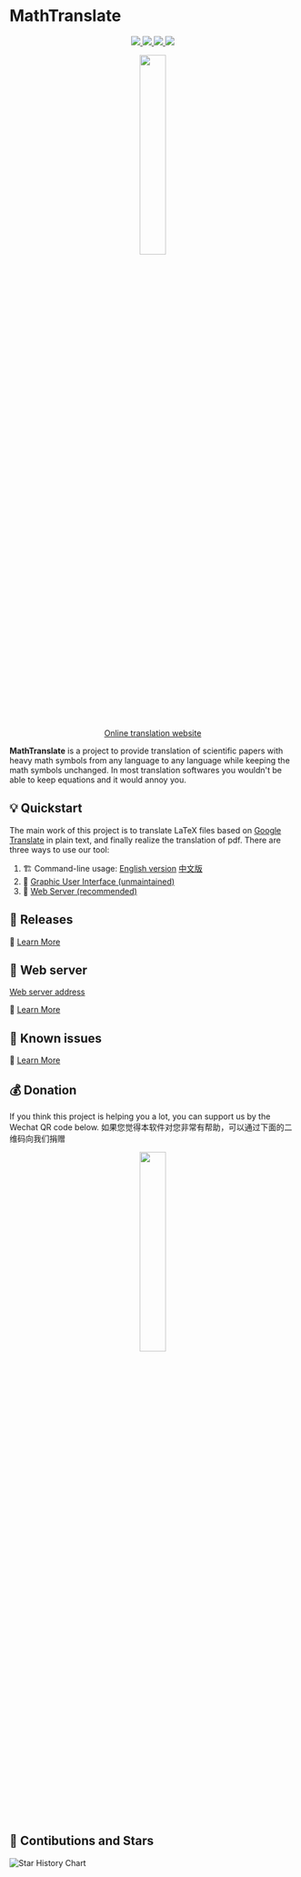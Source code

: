 # MathTranslate

<p align="center">
  <!-- PyPI -->
  <a href="https://pypi.org/project/mathtranslate/">
    <img src="https://img.shields.io/pypi/v/mathtranslate.svg?logo=pypi"/>
  </a>
  <!-- License -->
  <a href="./LICENSE">
    <img src="https://img.shields.io/badge/license-Apache%202.0-yellow.svg?logo=apache"/>
  </a>
  <!-- GUI -->
  <a href="https://github.com/SUSYUSTC/MathTranslate/releases">
    <img src="https://img.shields.io/badge/GUI-v3.1.0-red.svg?logo=appsignal"/>
  </a>
  <!-- WebServer -->
  <a href="http://mathtranslate.xyz">
    <img src="https://img.shields.io/badge/Webserver-v3.1.0-8A2BE2.svg?logo=semanticweb"/>
  </a>
</p>

<p align="center">
  <a href="https://github.com/SUSYUSTC/MathTranslate">
    <img width=30% src="logo.jpg">
  </a>
</p>

<p align="center"> <a href="http://mathtranslate.xyz"> Online translation website </a></p>

**MathTranslate** is a project to provide translation of scientific papers with heavy math symbols from any language to any language while keeping the math symbols unchanged. In most translation softwares you wouldn't be able to keep equations and it would annoy you.

## 💡 Quickstart 

The main work of this project is to translate LaTeX files based on [Google Translate](https://translate.google.com/) in plain text, and finally realize the translation of pdf. There are three ways to use our tool:

1. 🏗️ Command-line usage: [English version](https://github.com/SUSYUSTC/MathTranslate/tree/main/mathtranslate/command_line.md) [中文版](https://github.com/SUSYUSTC/MathTranslate/tree/main/mathtranslate/command_line.zh.md)
2. 👀 [Graphic User Interface (unmaintained)](https://github.com/SUSYUSTC/MathTranslate/tree/main/gui/gui.md)
3. 📄 [Web Server (recommended)](https://github.com/SUSYUSTC/MathTranslate/tree/main/web/web.md)


## 🥇 Releases

📘 [Learn More](https://github.com/SUSYUSTC/MathTranslate/blob/main/releases.md)


## 📄 Web server 
[Web server address](http://mathtranslate.xyz) 

📘 [Learn More](https://github.com/SUSYUSTC/MathTranslate/blob/main/web/web.md)


## 🐛 Known issues

📘 [Learn More](https://github.com/SUSYUSTC/MathTranslate/blob/main/issues.md)


## 💰 Donation
If you think this project is helping you a lot, you can support us by the Wechat QR code below. 如果您觉得本软件对您非常有帮助，可以通过下面的二维码向我们捐赠
<p align="center">
  <img width=30% src="https://github.com/SUSYUSTC/MathTranslate/assets/30529122/16f82637-e102-4330-82ad-bbcbdad1c19d">
</p>

## 🌟 Contibutions and Stars
<picture>
  <source media="(prefers-color-scheme: dark)" srcset="https://api.star-history.com/svg?repos=SUSYUSTC/MathTranslate&type=Date&theme=dark" />
  <source media="(prefers-color-scheme: light)" srcset="https://api.star-history.com/svg?repos=SUSYUSTC/MathTranslate&type=Date" />
  <img alt="Star History Chart" src="https://api.star-history.com/svg?repos=SUSYUSTC/MathTranslate&type=Date" />
</picture>
